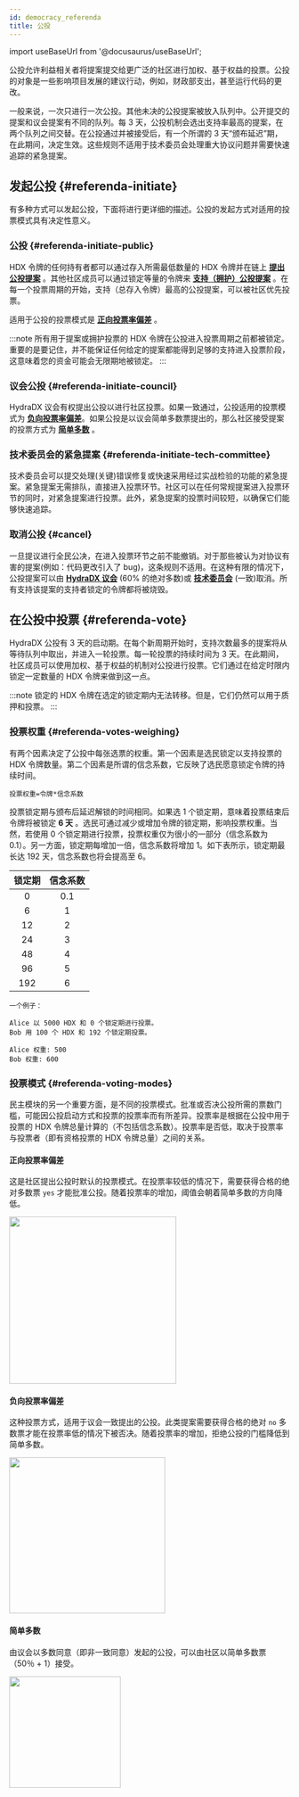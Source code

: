 ```yaml
---
id: democracy_referenda
title: 公投
---
```


import useBaseUrl from '@docusaurus/useBaseUrl';

公投允许利益相关者将提案提交给更广泛的社区进行加权、基于权益的投票。公投的对象是一些影响项目发展的建议行动，例如，财政部支出，甚至运行代码的更改。

一般来说，一次只进行一次公投。其他未决的公投提案被放入队列中。公开提交的提案和议会提案有不同的队列。每 3 天，公投机制会选出支持率最高的提案，在两个队列之间交替。在公投通过并被接受后，有一个所谓的 3 天“颁布延迟”期，在此期间，决定生效。这些规则不适用于技术委员会处理重大协议问题并需要快速追踪的紧急提案。

## 发起公投 {#referenda-initiate}
有多种方式可以发起公投，下面将进行更详细的描述。公投的发起方式对适用的投票模式具有决定性意义。

### 公投 {#referenda-initiate-public}
HDX 令牌的任何持有者都可以通过存入所需最低数量的 HDX 令牌并在链上 **[提出公投提案](/participate_in_referenda#propose)** 。其他社区成员可以通过锁定等量的令牌来 **[支持（拥护）公投提案](/participate_in_referenda#second)** 。在每一个投票周期的开始，支持（总存入令牌）最高的公投提案，可以被社区优先投票。

适用于公投的投票模式是 **[正向投票率偏差](#referenda-voting-modes)** 。

:::note
所有用于提案或拥护投票的 HDX 令牌在公投进入投票周期之前都被锁定。 重要的是要记住，并不能保证任何给定的提案都能得到足够的支持进入投票阶段，这意味着您的资金可能会无限期地被锁定。
:::

### 议会公投 {#referenda-initiate-council}
HydraDX 议会有权提出公投以进行社区投票。如果一致通过，公投适用的投票模式为 **[负向投票率偏差](#referenda-voting-modes)**。如果公投是以议会简单多数票提出的，那么社区接受提案的投票方式为 **[简单多数](#referenda-voting-modes)** 。

### 技术委员会的紧急提案 {#referenda-initiate-tech-committee}
技术委员会可以提交处理(关键)错误修复或快速采用经过实战检验的功能的紧急提案。紧急提案无需排队，直接进入投票环节。社区可以在任何常规提案进入投票环节的同时，对紧急提案进行投票。此外，紧急提案的投票时间较短，以确保它们能够快速追踪。

### 取消公投 {#cancel}
一旦提议进行全民公决，在进入投票环节之前不能撤销。对于那些被认为对协议有害的提案(例如：代码更改引入了 bug)，这条规则不适用。在这种有限的情况下，公投提案可以由 **[HydraDX 议会](/democracy_council)** (60% 的绝对多数)或 **[技术委员会](/democracy_technical_committee)** (一致)取消。所有支持该提案的支持者锁定的令牌都将被烧毁。

## 在公投中投票 {#referenda-vote}
HydraDX 公投有 3 天的启动期。在每个新周期开始时，支持次数最多的提案将从等待队列中取出，并进入一轮投票。每一轮投票的持续时间为 3 天。在此期间，社区成员可以使用加权、基于权益的机制对公投进行投票。它们通过在给定时限内锁定一定数量的 HDX 令牌来做到这一点。

:::note
锁定的 HDX 令牌在选定的锁定期内无法转移。但是，它们仍然可以用于质押和投票。
:::

### 投票权重 {#referenda-votes-weighing}
有两个因素决定了公投中每张选票的权重。第一个因素是选民锁定以支持投票的 HDX 令牌数量。第二个因素是所谓的信念系数，它反映了选民愿意锁定令牌的持续时间。

```
投票权重=令牌*信念系数
```

投票锁定期与颁布后延迟解锁的时间相同。如果选 1 个锁定期，意味着投票结束后令牌将被锁定 **6 天** 。选民可通过减少或增加令牌的锁定期，影响投票权重。当然，若使用 0 个锁定期进行投票，投票权重仅为很小的一部分（信念系数为 0.1）。另一方面，锁定期每增加一倍，信念系数将增加 1。如下表所示，锁定期最长达 192 天，信念系数也将会提高至 6。

| 锁定期             | 信念系数              |
|:-----------------:|:---------------------:|
| 0                 |  0.1                  |
| 6                 |  1                    |
| 12                |  2                    |
| 24                |  3                    |
| 48                |  4                    |
| 96                |  5                    |
| 192               |  6                    |

```
一个例子：

Alice 以 5000 HDX 和 0 个锁定期进行投票。
Bob 用 100 个 HDX 和 192 个锁定期投票。

Alice 权重: 500
Bob 权重: 600
```

### 投票模式 {#referenda-voting-modes}
民主模块的另一个重要方面，是不同的投票模式。批准或否决公投所需的票数门槛，可能因公投启动方式和投票的投票率而有所差异。投票率是根据在公投中用于投票的 HDX 令牌总量计算的（不包括信念系数）。投票率是否低，取决于投票率与投票者（即有资格投票的 HDX 令牌总量）之间的关系。

#### 正向投票率偏差
这是社区提出公投时默认的投票模式。在投票率较低的情况下，需要获得合格的绝对多数票 `yes` 才能批准公投。随着投票率的增加，阈值会朝着简单多数的方向降低。

<div style={{textAlign: 'center'}}>
  <img src={useBaseUrl('/democracy/positive-turnout-bias.png')} width="300px" />
</div>

#### 负向投票率偏差
这种投票方式，适用于议会一致提出的公投。此类提案需要获得合格的绝对 `no` 多数票才能在投票率低的情况下被否决。随着投票率的增加，拒绝公投的门槛降低到简单多数。

<div style={{textAlign: 'center'}}>
  <img src={useBaseUrl('/democracy/negative-turnout-bias.png')} width="280px" />
</div>

#### 简单多数
由议会以多数同意（即非一致同意）发起的公投，可以由社区以简单多数票（50％ + 1）接受。

<div style={{textAlign: 'center'}}>
  <img src={useBaseUrl('/democracy/simple-majority.png')} width="200px" />
</div>



